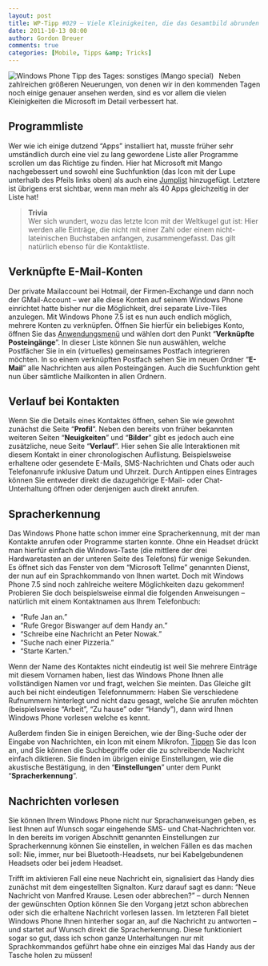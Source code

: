 ```yaml
---
layout: post
title: WP-Tipp #029 – Viele Kleinigkeiten, die das Gesamtbild abrunden
date: 2011-10-13 08:00
author: Gordon Breuer
comments: true
categories: [Mobile, Tipps &amp; Tricks]
---
```

<p><img style="margin: 0px 10px 0px 0px; display: inline; float: left" title="" alt="Windows Phone Tipp des Tages: sonstiges (Mango special)" align="left" src="http://anheledirwp.blob.core.windows.net/wordpress/2011/10/sonstigesMG1.png"/></p> <p>Neben zahlreichen größeren Neuerungen, von denen wir in den kommenden Tagen noch einige genauer ansehen werden, sind es vor allem die vielen Kleinigkeiten die Microsoft im Detail verbessert hat.</p> <h2>Programmliste</h2> <p>Wer wie ich einige dutzend “Apps” installiert hat, musste früher sehr umständlich durch eine viel zu lang gewordene Liste aller Programme scrollen um das Richtige zu finden. Hier hat Microsoft mit Mango nachgebessert und sowohl eine Suchfunktion (das Icon mit der Lupe unterhalb des Pfeils links oben) als auch eine <a href="/post/2011/09/16/WP7-Tipp-011-&ndash;-Die-Kontaktliste-schneller-durchsuchen.aspx">Jumplist</a> hinzugefügt. Letztere ist übrigens erst sichtbar, wenn man mehr als 40 Apps gleichzeitig in der Liste hat! </p> <blockquote> <p><strong>Trivia<br /></strong>Wer sich wundert, wozu das letzte Icon mit der Weltkugel gut ist: Hier werden alle Einträge, die nicht mit einer Zahl oder einem nicht-lateinischen Buchstaben anfangen, zusammengefasst. Das gilt natürlich ebenso für die Kontaktliste.</p></blockquote> <h2>Verknüpfte E-Mail-Konten</h2> <p>Der private Mailaccount bei Hotmail, der Firmen-Exchange und dann noch der GMail-Account – wer alle diese Konten auf seinem Windows Phone einrichtet hatte bisher nur die Möglichkeit, drei separate Live-Tiles anzulegen. Mit Windows Phone 7.5 ist es nun auch endlich möglich, mehrere Konten zu verknüpfen. Öffnen Sie hierfür ein beliebiges Konto, öffnen Sie das <a href="/post/2011/09/05/WP7-Tipp-002-%E2%80%93-Das-Anwendungs-und-Kontextmenu.aspx">Anwendungsmenü</a> und wählen dort den Punkt “<strong>Verknüpfte Posteingänge</strong>”. In dieser Liste können Sie nun auswählen, welche Postfächer Sie in ein (virtuelles) gemeinsames Postfach integrieren möchten. In so einem verknüpften Postfach sehen Sie im neuen Ordner “<strong>E-Mail</strong>” alle Nachrichten aus allen Posteingängen. Auch die Suchfunktion geht nun über sämtliche Mailkonten in allen Ordnern.</p> <h2>Verlauf bei Kontakten</h2> <p>Wenn Sie die Details eines Kontaktes öffnen, sehen Sie wie gewohnt zunächst die Seite “<strong>Profil</strong>”. Neben den bereits von früher bekannten weiteren Seiten “<strong>Neuigkeiten</strong>” und “<strong>Bilder</strong>” gibt es jedoch auch eine zusätzliche, neue Seite “<strong>Verlauf</strong>”. Hier sehen Sie alle Interaktionen mit diesem Kontakt in einer chronologischen Auflistung. Beispielsweise erhaltene oder gesendete E-Mails, SMS-Nachrichten und Chats oder auch Telefonanrufe inklusive Datum und Uhrzeit. Durch Antippen eines Eintrages können Sie entweder direkt die dazugehörige E-Mail- oder Chat-Unterhaltung öffnen oder denjenigen auch direkt anrufen.</p> <h2>Spracherkennung</h2> <p>Das Windows Phone hatte schon immer eine Spracherkennung, mit der man Kontakte anrufen oder Programme starten konnte. Ohne ein Headset drückt man hierfür einfach die Windows-Taste (die mittlere der drei Hardwaretasten an der unteren Seite des Telefons) für wenige Sekunden. Es öffnet sich das Fenster von dem “Microsoft Tellme” genannten Dienst, der nun auf ein Sprachkommando von Ihnen wartet. Doch mit Windows Phone 7.5 sind noch zahlreiche weitere Möglichkeiten dazu gekommen! Probieren Sie doch beispielsweise einmal die folgenden Anweisungen – natürlich mit einem Kontaktnamen aus Ihrem Telefonbuch:</p> <ul> <li>“Rufe Jan an.”</li> <li>“Rufe Gregor Biswanger auf dem Handy an.”</li> <li>“Schreibe eine Nachricht an Peter Nowak.”</li> <li>“Suche nach einer Pizzeria.”</li> <li>“Starte Karten.”</li></ul> <p>Wenn der Name des Kontaktes nicht eindeutig ist weil Sie mehrere Einträge mit diesem Vornamen haben, liest das Windows Phone Ihnen alle vollständigen Namen vor und fragt, welchen Sie meinten. Das Gleiche gilt auch bei nicht eindeutigen Telefonnummern: Haben Sie verschiedene Rufnummern hinterlegt und nicht dazu gesagt, welche Sie anrufen möchten (beispielsweise “Arbeit”, “Zu hause” oder “Handy”), dann wird Ihnen Windows Phone vorlesen welche es kennt.</p> <p>Außerdem finden Sie in einigen Bereichen, wie der Bing-Suche oder der Eingabe von Nachrichten, ein Icon mit einem Mikrofon. <a href="/post/2011/09/12/WP7-Tipp-007-%E2%80%93-Standard-Gesten.aspx">Tippen</a> Sie das Icon an, und Sie können die Suchbegriffe oder die zu schreibende Nachricht einfach diktieren. Sie finden im übrigen einige Einstellungen, wie die akustische Bestätigung, in den “<strong>Einstellungen</strong>” unter dem Punkt “<strong>Spracherkennung</strong>”. </p> <h2>Nachrichten vorlesen</h2> <p>Sie können Ihrem Windows Phone nicht nur Sprachanweisungen geben, es liest Ihnen auf Wunsch sogar eingehende SMS- und Chat-Nachrichten vor. In den bereits im vorigen Abschnitt genannten Einstellungen zur Spracherkennung können Sie einstellen, in welchen Fällen es das machen soll: Nie, immer, nur bei Bluetooth-Headsets, nur bei Kabelgebundenen Headsets oder bei jedem Headset.</p> <p>Trifft im aktivieren Fall eine neue Nachricht ein, signalisiert das Handy dies zunächst mit dem eingestellten Signalton. Kurz darauf sagt es dann: “Neue Nachricht von Manfred Krause. Lesen oder abbrechen?” – durch Nennen der gewünschten Option können Sie den Vorgang jetzt schon abbrechen oder sich die erhaltene Nachricht vorlesen lassen. Im letzteren Fall bietet Windows Phone Ihnen hinterher sogar an, auf die Nachricht zu antworten – und startet auf Wunsch direkt die Spracherkennung. Diese funktioniert sogar so gut, dass ich schon ganze Unterhaltungen nur mit Sprachkommandos geführt habe ohne ein einziges Mal das Handy aus der Tasche holen zu müssen!</p>
